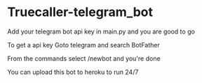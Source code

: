 # Truecaller-telegram_bot

Add your telegram bot api key in main.py and you are good to go

To get a api key Goto telegram and search BotFather 

From the commands select /newbot and you're done

You can upload this bot to heroku to run 24/7
